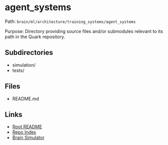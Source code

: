 # agent_systems

Path: `brain/ml/architecture/training_systems/agent_systems`

Purpose: Directory providing source files and/or submodules relevant to its path in the Quark repository.

## Subdirectories
- simulation/
- tests/

## Files
- README.md

## Links
- [Root README](../../../../README.md)
- [Repo Index](../../../../repo_index.json)
- [Brain Simulator](../../../../brain/architecture/brain_simulator.py)
